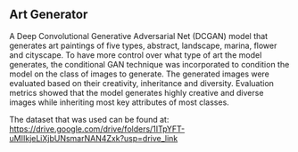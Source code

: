 ## Art Generator
A Deep Convolutional Generative Adversarial Net (DCGAN) model that
generates art paintings of five types, abstract, landscape, marina, flower and cityscape. To have more
control over what type of art the model generates, the conditional GAN technique was incorporated to
condition the model on the class of images to generate. The generated images were evaluated based on
their creativity, inheritance and diversity. Evaluation metrics showed that the model generates highly
creative and diverse images while inheriting most key attributes of most classes.

The dataset that was used can be found at: https://drive.google.com/drive/folders/1ITpYFT-uMIIkjeLiXjbUNsmarNAN4Zxk?usp=drive_link
